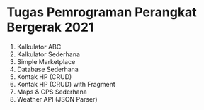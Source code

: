 # Tugas Pemrograman Perangkat Bergerak 2021

1. Kalkulator ABC
2. Kalkulator Sederhana
3. Simple Marketplace
4. Database Sederhana
5. Kontak HP (CRUD)
6. Kontak HP (CRUD) with Fragment
7. Maps & GPS Sederhana
8. Weather API (JSON Parser)